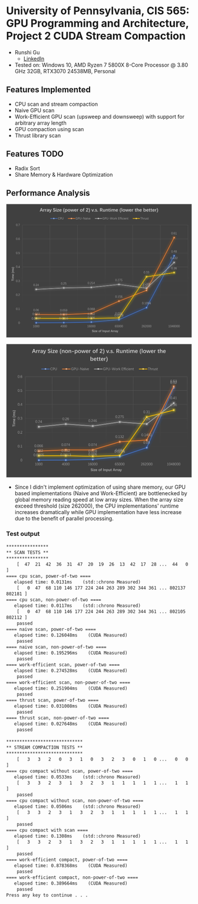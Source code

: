 **University of Pennsylvania, CIS 565: GPU Programming and Architecture, Project 2**
CUDA Stream Compaction
======================

* Runshi Gu
  * [LinkedIn](https://www.linkedin.com/in/runshi-gu-445648194/)
* Tested on: Windows 10, AMD Ryzen 7 5800X 8-Core Processor @ 3.80 GHz 32GB, RTX3070 24538MB, Personal


## Features Implemented
* CPU scan and stream compaction
* Naive GPU scan
* Work-Efficient GPU scan (upsweep and downsweep) with support for arbitrary array length
* GPU compaction using scan
* Thrust library scan

## Features TODO
* Radix Sort
* Share Memory & Hardware Optimization

## Performance Analysis

![](img/powerof2.png)

![](img/nonpowerof2.png)

* Since I didn't implement optimization of using share memory, our GPU based implementations (Naive and Work-Efficient) are bottlenecked by global memory reading speed at low array sizes. When the array size exceed threshold (size 262000), the CPU implementations' runtime increases dramatically while GPU implementation have less increase due to the benefit of parallel processing.

### Test output

```
****************
** SCAN TESTS **
****************
    [  47  21  42  36  31  47  20  19  26  13  42  17  28 ...  44   0 ]
==== cpu scan, power-of-two ====
   elapsed time: 0.0131ms    (std::chrono Measured)
    [   0  47  68 110 146 177 224 244 263 289 302 344 361 ... 802137 802181 ]
==== cpu scan, non-power-of-two ====
   elapsed time: 0.0117ms    (std::chrono Measured)
    [   0  47  68 110 146 177 224 244 263 289 302 344 361 ... 802105 802112 ]
    passed
==== naive scan, power-of-two ====
   elapsed time: 0.126048ms    (CUDA Measured)
    passed
==== naive scan, non-power-of-two ====
   elapsed time: 0.195296ms    (CUDA Measured)
    passed
==== work-efficient scan, power-of-two ====
   elapsed time: 0.274528ms    (CUDA Measured)
    passed
==== work-efficient scan, non-power-of-two ====
   elapsed time: 0.251904ms    (CUDA Measured)
    passed
==== thrust scan, power-of-two ====
   elapsed time: 0.031008ms    (CUDA Measured)
    passed
==== thrust scan, non-power-of-two ====
   elapsed time: 0.027648ms    (CUDA Measured)
    passed

*****************************
** STREAM COMPACTION TESTS **
*****************************
    [   3   3   2   0   3   1   0   3   2   3   0   1   0 ...   0   0 ]
==== cpu compact without scan, power-of-two ====
   elapsed time: 0.0533ms    (std::chrono Measured)
    [   3   3   2   3   1   3   2   3   1   1   1   1   1 ...   1   1 ]
    passed
==== cpu compact without scan, non-power-of-two ====
   elapsed time: 0.0506ms    (std::chrono Measured)
    [   3   3   2   3   1   3   2   3   1   1   1   1   1 ...   1   1 ]
    passed
==== cpu compact with scan ====
   elapsed time: 0.1308ms    (std::chrono Measured)
    [   3   3   2   3   1   3   2   3   1   1   1   1   1 ...   1   1 ]
    passed
==== work-efficient compact, power-of-two ====
   elapsed time: 0.878368ms    (CUDA Measured)
    passed
==== work-efficient compact, non-power-of-two ====
   elapsed time: 0.389664ms    (CUDA Measured)
    passed
Press any key to continue . . .
```